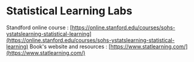 # Statistical Learning Labs
Standford online course : [https://online.stanford.edu/courses/sohs-ystatslearning-statistical-learning](https://online.stanford.edu/courses/sohs-ystatslearning-statistical-learning)
Book's website and resources : [https://www.statlearning.com/](https://www.statlearning.com/)
